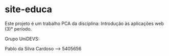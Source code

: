 # site-educa
Este projeto é um trabalho PCA da disciplina: Introdução às aplicações web (3)° período.

Grupo UniDEVS:

Pablo da Silva Cardoso --> 5405656
